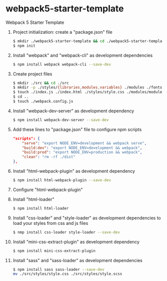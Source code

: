 # webpack5-starter-template

Webpack 5 Starter Template

1.  Project initialization: create a "package.json" file
    ```bash
    $ mkdir ./webpack5-starter-template && cd ./webpack5-starter-template
    $ npm init
    ```
2.  Install "webpack" and "webpack-cli" as development dependencies
    ```bash
    $ npm install webpack webpack-cli --save-dev
    ```
3.  Create project files
    ```bash
    $ mkdir ./src && cd ./src
    $ mkdir -p ./styles/{libraries,modules,variables} ./modules ./fonts ./images
    $ touch ./index.js ./index.html ./styles/style.css ./modules/module.js
    $ cd ..
    $ touch ./webpack.config.js
    ```
4.  Install "webpack-dev-server" as development dependency
    ```bash
    $ npm install webpack-dev-server --save-dev
    ```
5.  Add these lines to "package.json" file to configure npm scripts
    ```json
    "scripts": {
        "serve": "export NODE_ENV=development && webpack serve",
        "build:dev": "export NODE_ENV=development && webpack",
        "build:prod": "export NODE_ENV=production && webpack",
        "clean": "rm -rf ./dist"
    },
    ```
6.  Install "html-webpack-plugin" as development dependency
    ```bash
    $ npm install html-webpack-plugin --save-dev
    ```
7.  Configure "html-webpack-plugin"

8.  Install "html-loader"
    ```bash
    $ npm install html-loader
    ```
9.  Install "css-loader" and "style-loader" as development dependencies to load your styles from css and js files
    ```bash
    $ nmp install css-loader style-loader --save-dev
    ```
10. Install "mini-css-extract-plugin" as development dependency
    ```bash
    $ npm install mini-css-extract-plugin
    ```
11. Install "sass" and "sass-loader" as development dependencies
    ```bash
    $ npm install sass sass-loader --save-dev
    mv ./src/styles/style.css ./src/styles/style.scss
    ```